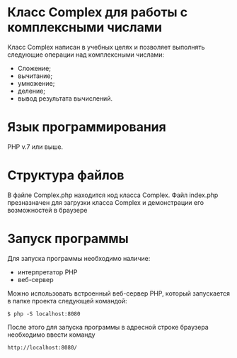 # Класс Complex для работы с комплексными числами

Класс Complex написан в учебных целях и позволяет выполнять следующие операции над комплексными числами:

* Сложение;
* вычитание;
* умножение;
* деление;
* вывод результата вычислений.

# Язык программирования

PHP v.7 или выше.

# Структура файлов

В файле Complex.php находится код класса Complex. Файл index.php презназначен для загрузки класса Complex и демонстрации его возможностей в браузере

# Запуск программы

Для запуска программы необходимо наличие:

* интерпретатор PHP 
* веб-сервер

Можно использовать встроенный веб-сервер PHP, который запускается в папке проекта следующей командой:

```
$ php -S localhost:8080
```

После этого для запуска программы в адресной строке браузера необходимо ввести команду

```
http://localhost:8080/
```
